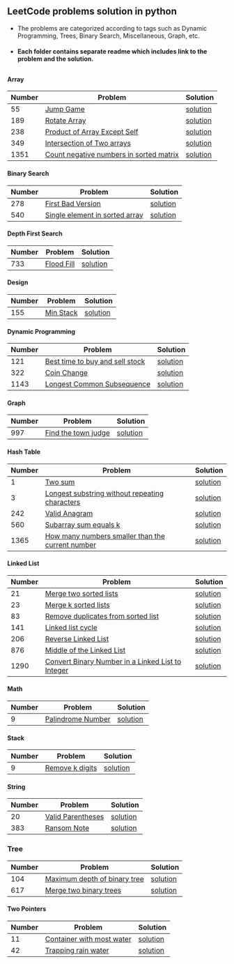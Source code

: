 ## LeetCode problems solution in python
* The problems are categorized according to tags such as Dynamic Programming, Trees, Binary Search, Miscellaneous, Graph, etc. 
* #### Each folder contains separate readme which includes link to the problem and the solution. 

## 

#### Array
|  Number | Problem |   Solution |
| --- | --- | --- |
|  55 | [Jump Game](https://leetcode.com/problems/jump-game/) | [solution](/Array/jump_game.py)|
|  189 | [Rotate Array](https://leetcode.com/problems/rotate-array/) | [solution](/Array/Rotate_Array.py)|
|  238 | [Product of Array Except Self](https://leetcode.com/problems/product-of-array-except-self/) | [solution](/Array/Product_of_Array_Except_Self.py)|
|  349 | [Intersection of Two arrays](https://leetcode.com/problems/intersection-of-two-arrays/) | [solution](/Array/intersection_of_two_arrays.py)|
|  1351 | [Count negative numbers in sorted matrix](https://leetcode.com/problems/count-negative-numbers-in-a-sorted-matrix/) | [solution](/Array/count_negative_numbers_in_sorted_matrix.py)|

#### Binary Search
|  Number | Problem |   Solution |
| --- | --- | --- |
|  278 | [First Bad Version](https://leetcode.com/problems/first-bad-version/) | [solution](/Binary%20Search/first_bad_version.py)|
|  540 | [Single element in sorted array](https://leetcode.com/problems/single-element-in-a-sorted-array/) | [solution](/Binary%20Search/single_element_in_sorted_array.py)|

#### Depth First Search
|  Number | Problem |   Solution |
| --- | --- | --- |
|  733 | [Flood Fill](https://leetcode.com/problems/flood-fill/) | [solution](/Depth%20First%Search/flood_fill.py)|

#### Design
|  Number | Problem |   Solution |
| --- | --- | --- |
|  155 | [Min Stack](https://leetcode.com/problems/min-stack/) | [solution](/Design/min_stack.py)|

#### Dynamic Programming
|  Number | Problem |   Solution |
| --- | --- | --- |
|  121 | [Best time to buy and sell stock](https://leetcode.com/problems/best-time-to-buy-and-sell-stock/) | [solution](/Dynamic%20Programming/Best_time_to_buy_and_sell_stock.py)|
|  322 | [Coin Change](https://leetcode.com/problems/coin-change/) | [solution](/Dynamic%20Programming/Coin_Change.py)|
|  1143 | [Longest Common Subsequence](https://leetcode.com/problems/longest-common-subsequence/) | [solution](/Dynamic%20Programming/Longest_Common_Subsequence.py)|

#### Graph
|  Number | Problem |   Solution |
| --- | --- | --- |
|  997 | [Find the town judge](https://leetcode.com/problems/find-the-town-judge/) | [solution](/Graph/find_the_town_judge.py)|

#### Hash Table
|  Number | Problem |   Solution |
| --- | --- | --- |
|  1 | [Two sum](https://leetcode.com/problems/two-sum/) | [solution](/Hash%20Table/Two_sum.py)|
|  3 | [Longest substring without repeating characters](https://leetcode.com/problems/longest-substring-without-repeating-characters/) | [solution](/Hash%20Table/Longest_substring_without_repeating_characters.py)|
|  242 | [Valid Anagram](https://leetcode.com/problems/valid-anagram/) | [solution](/Hash%20Table/Valid_Anagram.py)|
|  560 | [Subarray sum equals k](https://leetcode.com/problems/subarray-sum-equals-k/) | [solution](/Hash%20Table/Subarray_sum_equals_k.py)|
|  1365 | [How many numbers smaller than the current number](https://leetcode.com/problems/how-many-numbers-are-smaller-than-the-current-number/) | [solution](/Hash%20Table/how_many_numbers_smaller_than_the_current_number.py)|

#### Linked List
|  Number | Problem |   Solution |
| --- | --- | --- |
|  21 | [Merge two sorted lists](https://leetcode.com/problems/merge-two-sorted-lists/) | [solution](/Linked%20List/merge_two_sorted_list.py)|
|  23 | [Merge k sorted lists](https://leetcode.com/problems/merge-k-sorted-lists/) | [solution](/Linked%20List/merge_k_sorted_lists.py)|
|  83 | [Remove duplicates from sorted list](https://leetcode.com/problems/remove-duplicated-from-sorted-list/) | [solution](/Linked%20List/remove_duplicates_from_sorted_list.py)|
|  141 | [Linked list cycle](https://leetcode.com/problems/linked-list-cycle/) | [solution](/Linked%20List/linked_list_cycle.py)|
|  206 | [Reverse Linked List](https://leetcode.com/problems/reverse-linked-list/) | [solution](/Linked%20List/reverse_linked_list.py)|
|  876 | [Middle of the Linked List](https://leetcode.com/problems/middle-of-the-linked-list/) | [solution](/Linked%20List/middle_of_the_linked_list.py)|
|  1290 | [Convert Binary Number in a Linked List to Integer](https://leetcode.com/problems/convert-binary-number-in-a-linked-list-to-integer/) | [solution](/Linked%20List/convert_binary_Number_in_linked_list_to_integer.py)|

#### Math
|  Number | Problem |   Solution |
| --- | --- | --- |
|  9 | [Palindrome Number](https://leetcode.com/problems/palindrome-number/) | [solution](/Math/palindrome.py)|

#### Stack
|  Number | Problem |   Solution |
| --- | --- | --- |
|  9 | [Remove k digits](https://leetcode.com/problems/remove-k-digits/) | [solution](/Stack/remove_k_digits.py)|

#### String

|  Number | Problem |   Solution |
| --- | --- | --- |
|  20 | [Valid Parentheses](https://leetcode.com/problems/valid-parentheses/) | [solution](/String/valid-parentheses.py)|
|  383 | [Ransom Note](https://leetcode.com/problems/ransom-note/) | [solution](/String/ransom_note.py)|

### Tree

|  Number | Problem |   Solution |
| --- | --- | --- |
|  104 | [Maximum depth of binary tree](https://leetcode.com/problems/maximum-depth-of-binary-tree/) | [solution](/Tree/maximum_depth_of_binary_tree.py)|
|  617 | [Merge two binary trees](https://leetcode.com/problems/merge-two-binary-trees/) | [solution](/Tree/merge_two_binary_trees.py)|


#### Two Pointers
|  Number | Problem |   Solution |
| --- | --- | --- |
|  11 | [Container with most water](https://leetcode.com/problems/container-with-most-water/) | [solution](/Two%20Pointers/container_with_most_water.py)|
|  42 | [Trapping rain water](https://leetcode.com/problems/trapping-rain-water/) | [solution](/Two%20Pointers/trapping_rain_water.py)|
